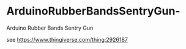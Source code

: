 # ArduinoRubberBandsSentryGun-
Arduino Rubber Bands Sentry Gun 


see https://www.thingiverse.com/thing:2926187
